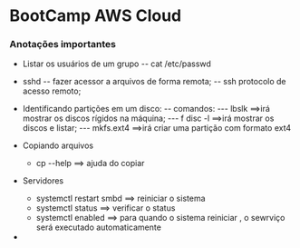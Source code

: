 # BootCamp AWS Cloud
### Anotações importantes

- Listar os usuários de um grupo
    -- cat /etc/passwd

- sshd
    -- fazer acessor a arquivos de forma remota;
    -- ssh protocolo de acesso remoto;

- Identificando partições em um disco:
    -- comandos:
        --- lbslk      ==>irá mostrar os discos rígidos na máquina;
        --- f disc -l  ==>irá mostrar os discos e listar;
        --- mkfs.ext4  ==>irá criar uma partição com formato ext4

- Copiando arquivos
    - cp --help  ==> ajuda do copiar

- Servidores
    - systemctl restart smbd ==> reiniciar o sistema
    - systemctl status       ==> verificar o status
    - systemctl enabled      ==> para quando o sistema reiniciar , o sewrviço será executado automaticamente

- 